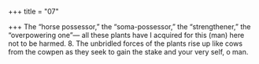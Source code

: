 +++
title = "07"

+++
The “horse possessor,” the “soma-possessor,” the “strengthener,” the  “overpowering one”—
all these plants have I acquired for this (man) here not to be harmed. 8. The unbridled forces of the plants rise up like cows from the cowpen as they seek to gain the stake and your very self, o man.
